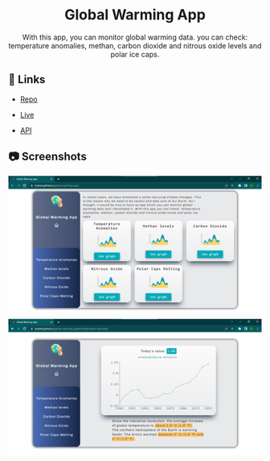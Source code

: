 <h1 align="center">Global Warming App</h1>
<p align="center">With this app, you can monitor global warming data.
    you can check: temperature anomalies, methan, carbon dioxide and nitrous oxide levels and polar ice caps.
</p>

## 📎 Links

- [Repo](https://github.com/LeoBok/global-warming-app "Global Warming App Repo")

- [Live](https://leobok.github.io/global-warming-app/ "Live Project")

- [API](https://global-warming.org/ "API")

## 📷 Screenshots

![Home Page](src/images/home-screenshot.png "Home Page")

![Single Component Exaple](src/images/secondary-screenshot.png "Single Component Example")
